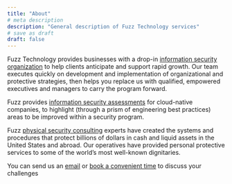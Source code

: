 ```yaml
---
title: "About"
# meta description
description: "General description of Fuzz Technology services"
# save as draft
draft: false
---
```


Fuzz Technology provides businesses with a drop-in [information security organization](/infosecprog) to help clients anticipate and support rapid growth. Our team executes quickly on development and implementation of organizational and protective strategies, then helps you replace us with qualified, empowered executives and managers to carry the program forward.

Fuzz provides [information security assessments](/assessments) for cloud-native companies, to highlight (through a prism of engineering best practices) areas to be improved within a security program. 

Fuzz [physical security consulting](/psec) experts have created the systems and procedures that protect billions of dollars in cash and liquid assets in the United States and abroad. Our operatives have provided personal protective services to some of the world’s most well-known dignitaries.

You can send us an [email](/contact) or [book a convenient time](https://calendly.com/fuzztechnology) to discuss your challenges
